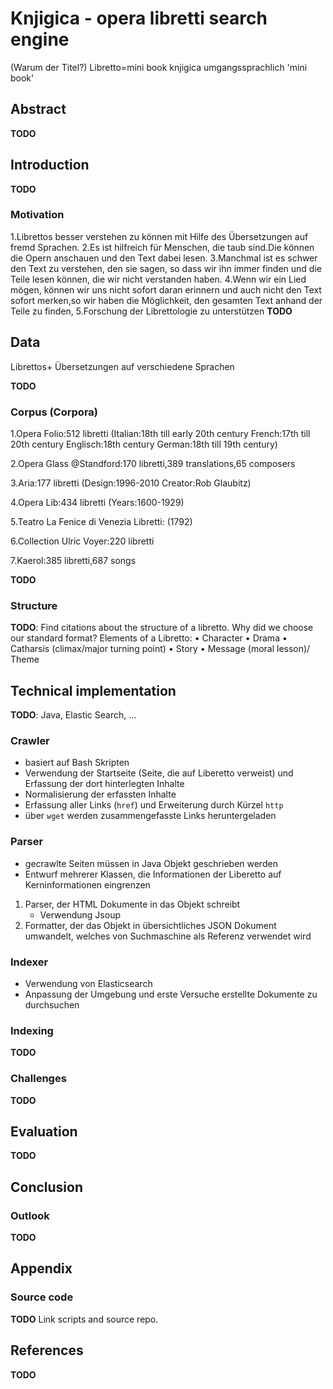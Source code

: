 # Knjigica - opera libretti search engine
(Warum der Titel?)
Libretto=mini book
knjigica umgangssprachlich 'mini book'

## Abstract

**TODO**

## Introduction

**TODO**

### Motivation

1.Librettos besser verstehen zu können mit Hilfe des Übersetzungen auf fremd Sprachen.
2.Es ist hilfreich für Menschen, die taub sind.Die können die Opern anschauen und den Text dabei lesen.
3.Manchmal ist es schwer den Text zu verstehen, den sie sagen, so dass wir ihn immer finden und die Teile lesen können, die wir nicht verstanden haben.
4.Wenn wir ein Lied mögen, können wir uns nicht sofort daran erinnern und auch nicht den Text sofort merken,so wir haben die Möglichkeit, den gesamten Text anhand der Teile zu finden,
5.Forschung der Librettologie zu unterstützen
**TODO**

## Data
Librettos+ Übersetzungen auf verschiedene Sprachen

**TODO**

### Corpus (Corpora)
1.Opera Folio:512 libretti
(Italian:18th till early 20th century
French:17th till 20th century
Englisch:18th century
German:18th till 19th century)

2.Opera Glass @Standford:170 libretti,389 translations,65 composers

3.Aria:177 libretti
(Design:1996-2010
Creator:Rob Glaubitz)

4.Opera Lib:434 libretti
(Years:1600-1929)

5.Teatro La Fenice di Venezia Libretti:
(1792)

6.Collection Ulric Voyer:220 libretti


7.Kaerol:385 libretti,687 songs


**TODO**

### Structure

**TODO**: Find citations about the structure of a libretto. Why did we choose our standard format?
Elements of a Libretto: 
• Character
• Drama 
• Catharsis (climax/major turning point)
• Story
• Message (moral lesson)/ Theme 


## Technical implementation

**TODO**: Java, Elastic Search, ...

### Crawler
- basiert auf Bash Skripten
- Verwendung der Startseite (Seite, die auf Liberetto verweist) und Erfassung der dort hinterlegten Inhalte
- Normalisierung der erfassten Inhalte
- Erfassung aller Links (`href`) und Erweiterung durch Kürzel `http`
- über `wget` werden zusammengefasste Links heruntergeladen

### Parser
- gecrawlte Seiten müssen in Java Objekt geschrieben werden
- Entwurf mehrerer Klassen, die Informationen der Liberetto auf Kerninformationen eingrenzen
1. Parser, der HTML Dokumente in das Objekt schreibt
    - Verwendung Jsoup
2. Formatter, der das Objekt in übersichtliches JSON Dokument umwandelt, welches von Suchmaschine als Referenz verwendet wird

### Indexer
- Verwendung von Elasticsearch
- Anpassung der Umgebung und erste Versuche erstellte Dokumente zu durchsuchen

### Indexing

**TODO**

### Challenges

**TODO**

## Evaluation

**TODO**

## Conclusion

### Outlook

**TODO**

## Appendix

### Source code

**TODO** Link scripts and source repo.

## References

**TODO**
